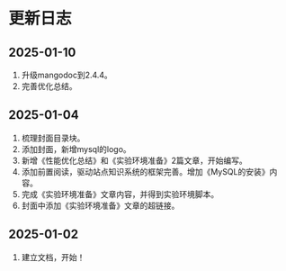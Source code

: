 # 更新日志

## 2025-01-10
1. 升级mangodoc到2.4.4。
2. 完善优化总结。

## 2025-01-04
1. 梳理封面目录块。
2. 添加封面，新增mysql的logo。
3. 新增《性能优化总结》和《实验环境准备》2篇文章，开始编写。
4. 添加前置阅读，驱动站点知识系统的框架完善。增加《MySQL的安装》内容。
5. 完成《实验环境准备》文章内容，并得到实验环境脚本。
6. 封面中添加《实验环境准备》文章的超链接。

## 2025-01-02
1. 建立文档，开始！


